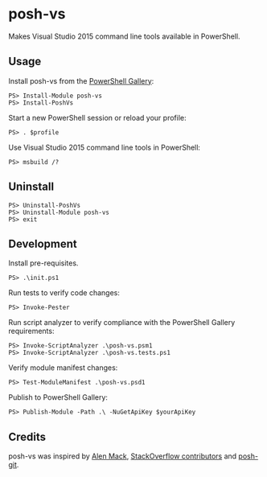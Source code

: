# posh-vs

Makes Visual Studio 2015 command line tools available in PowerShell. 

## Usage

Install posh-vs from the [PowerShell Gallery](https://www.powershellgallery.com/packages/posh-vs):
``` 
PS> Install-Module posh-vs
PS> Install-PoshVs
``` 

Start a new PowerShell session or reload your profile:
``` 
PS> . $profile
```

Use Visual Studio 2015 command line tools in PowerShell:
``` 
PS> msbuild /?
```

## Uninstall

``` 
PS> Uninstall-PoshVs
PS> Uninstall-Module posh-vs
PS> exit
```

## Development

Install pre-requisites.
``` 
PS> .\init.ps1
```

Run tests to verify code changes:
``` 
PS> Invoke-Pester
```

Run script analyzer to verify compliance with the PowerShell Gallery requirements:
``` 
PS> Invoke-ScriptAnalyzer .\posh-vs.psm1
PS> Invoke-ScriptAnalyzer .\posh-vs.tests.ps1
```

Verify module manifest changes: 
```
PS> Test-ModuleManifest .\posh-vs.psd1
```

Publish to PowerShell Gallery:
```
PS> Publish-Module -Path .\ -NuGetApiKey $yourApiKey
```

## Credits

posh-vs was inspired by [Alen Mack](http://allen-mack.blogspot.com/2008/03/replace-visual-studio-command-prompt.html), 
[StackOverflow contributors](http://stackoverflow.com/questions/2124753/how-i-can-use-powershell-with-the-visual-studio-command-prompt)
and [posh-git](https://github.com/dahlbyk/posh-git).

